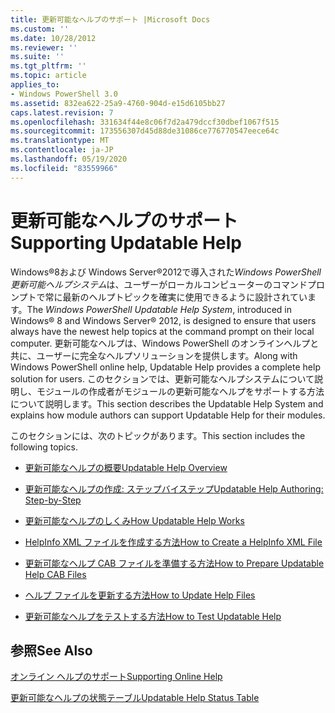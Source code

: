 ```yaml
---
title: 更新可能なヘルプのサポート |Microsoft Docs
ms.custom: ''
ms.date: 10/28/2012
ms.reviewer: ''
ms.suite: ''
ms.tgt_pltfrm: ''
ms.topic: article
applies_to:
- Windows PowerShell 3.0
ms.assetid: 832ea622-25a9-4760-904d-e15d6105bb27
caps.latest.revision: 7
ms.openlocfilehash: 331634f44e8c06f7d2a479dccf30dbef1067f515
ms.sourcegitcommit: 173556307d45d88de31086ce776770547eece64c
ms.translationtype: MT
ms.contentlocale: ja-JP
ms.lasthandoff: 05/19/2020
ms.locfileid: "83559966"
---
```

# <a name="supporting-updatable-help"></a><span data-ttu-id="72eec-102">更新可能なヘルプのサポート</span><span class="sxs-lookup"><span data-stu-id="72eec-102">Supporting Updatable Help</span></span>

<span data-ttu-id="72eec-103">Windows®8および Windows Server®2012で導入された*Windows PowerShell 更新可能ヘルプシステム*は、ユーザーがローカルコンピューターのコマンドプロンプトで常に最新のヘルプトピックを確実に使用できるように設計されています。</span><span class="sxs-lookup"><span data-stu-id="72eec-103">The *Windows PowerShell Updatable Help System*, introduced in Windows® 8 and Windows Server® 2012, is designed to ensure that users always have the newest help topics at the command prompt on their local computer.</span></span> <span data-ttu-id="72eec-104">更新可能なヘルプは、Windows PowerShell のオンラインヘルプと共に、ユーザーに完全なヘルプソリューションを提供します。</span><span class="sxs-lookup"><span data-stu-id="72eec-104">Along with Windows PowerShell online help, Updatable Help provides a complete help solution for users.</span></span> <span data-ttu-id="72eec-105">このセクションでは、更新可能なヘルプシステムについて説明し、モジュールの作成者がモジュールの更新可能なヘルプをサポートする方法について説明します。</span><span class="sxs-lookup"><span data-stu-id="72eec-105">This section describes the Updatable Help System and explains how module authors can support Updatable Help for their modules.</span></span>

<span data-ttu-id="72eec-106">このセクションには、次のトピックがあります。</span><span class="sxs-lookup"><span data-stu-id="72eec-106">This section includes the following topics.</span></span>

- [<span data-ttu-id="72eec-107">更新可能なヘルプの概要</span><span class="sxs-lookup"><span data-stu-id="72eec-107">Updatable Help Overview</span></span>](./updatable-help-overview.md)

- [<span data-ttu-id="72eec-108">更新可能なヘルプの作成: ステップバイステップ</span><span class="sxs-lookup"><span data-stu-id="72eec-108">Updatable Help Authoring: Step-by-Step</span></span>](./updatable-help-authoring-step-by-step.md)

- [<span data-ttu-id="72eec-109">更新可能なヘルプのしくみ</span><span class="sxs-lookup"><span data-stu-id="72eec-109">How Updatable Help Works</span></span>](./how-updatable-help-works.md)

- [<span data-ttu-id="72eec-110">HelpInfo XML ファイルを作成する方法</span><span class="sxs-lookup"><span data-stu-id="72eec-110">How to Create a HelpInfo XML File</span></span>](./how-to-create-a-helpinfo-xml-file.md)

- [<span data-ttu-id="72eec-111">更新可能なヘルプ CAB ファイルを準備する方法</span><span class="sxs-lookup"><span data-stu-id="72eec-111">How to Prepare Updatable Help CAB Files</span></span>](./how-to-prepare-updatable-help-cab-files.md)

- [<span data-ttu-id="72eec-112">ヘルプ ファイルを更新する方法</span><span class="sxs-lookup"><span data-stu-id="72eec-112">How to Update Help Files</span></span>](./how-to-update-help-files.md)

- [<span data-ttu-id="72eec-113">更新可能なヘルプをテストする方法</span><span class="sxs-lookup"><span data-stu-id="72eec-113">How to Test Updatable Help</span></span>](./how-to-test-updatable-help.md)

## <a name="see-also"></a><span data-ttu-id="72eec-114">参照</span><span class="sxs-lookup"><span data-stu-id="72eec-114">See Also</span></span>

[<span data-ttu-id="72eec-115">オンライン ヘルプのサポート</span><span class="sxs-lookup"><span data-stu-id="72eec-115">Supporting Online Help</span></span>](./supporting-online-help.md)

[<span data-ttu-id="72eec-116">更新可能なヘルプの状態テーブル</span><span class="sxs-lookup"><span data-stu-id="72eec-116">Updatable Help Status Table</span></span>](https://www.microsoft.com/en-us/itpro/windows)
